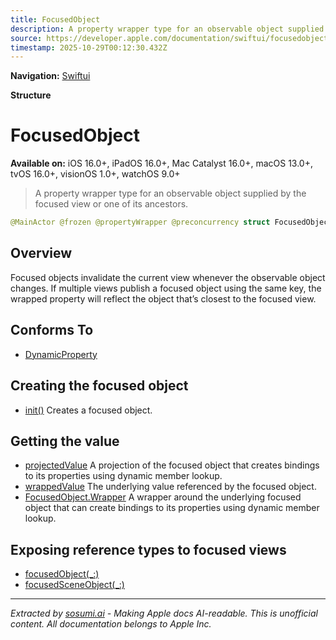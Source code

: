```yaml
---
title: FocusedObject
description: A property wrapper type for an observable object supplied by the focused view or one of its ancestors.
source: https://developer.apple.com/documentation/swiftui/focusedobject
timestamp: 2025-10-29T00:12:30.432Z
---
```


**Navigation:** [Swiftui](/documentation/swiftui)

**Structure**

# FocusedObject

**Available on:** iOS 16.0+, iPadOS 16.0+, Mac Catalyst 16.0+, macOS 13.0+, tvOS 16.0+, visionOS 1.0+, watchOS 9.0+

> A property wrapper type for an observable object supplied by the focused view or one of its ancestors.

```swift
@MainActor @frozen @propertyWrapper @preconcurrency struct FocusedObject<ObjectType> where ObjectType : ObservableObject
```

## Overview

Focused objects invalidate the current view whenever the observable object changes. If multiple views publish a focused object using the same key, the wrapped property will reflect the object that’s closest to the focused view.

## Conforms To

- [DynamicProperty](/documentation/swiftui/dynamicproperty)

## Creating the focused object

- [init()](/documentation/swiftui/focusedobject/init()) Creates a focused object.

## Getting the value

- [projectedValue](/documentation/swiftui/focusedobject/projectedvalue) A projection of the focused object that creates bindings to its properties using dynamic member lookup.
- [wrappedValue](/documentation/swiftui/focusedobject/wrappedvalue) The underlying value referenced by the focused object.
- [FocusedObject.Wrapper](/documentation/swiftui/focusedobject/wrapper) A wrapper around the underlying focused object that can create bindings to its properties using dynamic member lookup.

## Exposing reference types to focused views

- [focusedObject(_:)](/documentation/swiftui/view/focusedobject(_:))
- [focusedSceneObject(_:)](/documentation/swiftui/view/focusedsceneobject(_:))

---

*Extracted by [sosumi.ai](https://sosumi.ai) - Making Apple docs AI-readable.*
*This is unofficial content. All documentation belongs to Apple Inc.*
